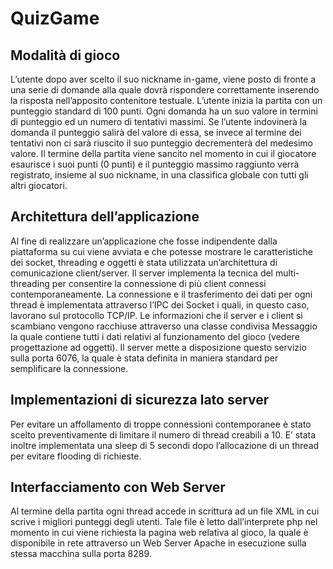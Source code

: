 # QuizGame

## Modalità di gioco
L’utente dopo aver scelto il suo nickname in-game, viene posto di fronte a una
serie di domande alla quale dovrà rispondere correttamente inserendo la
risposta nell’apposito contenitore testuale. L’utente inizia la partita con un
punteggio standard di 100 punti. Ogni domanda ha un suo valore in termini di
punteggio ed un numero di tentativi massimi. Se l’utente indovinerà la
domanda il punteggio salirà del valore di essa, se invece al termine dei tentativi
non ci sarà riuscito il suo punteggio decrementerà del medesimo valore. Il
termine della partita viene sancito nel momento in cui il giocatore esaurisce i
suoi punti (0 punti) e il punteggio massimo raggiunto verrà registrato, insieme
al suo nickname, in una classifica globale con tutti gli altri giocatori.

## Architettura dell’applicazione
Al fine di realizzare un’applicazione che fosse indipendente dalla piattaforma su
cui viene avviata e che potesse mostrare le caratteristiche dei socket, threading
e oggetti è stata utilizzata un’architettura di comunicazione client/server.
Il server implementa la tecnica del multi-threading per consentire la
connessione di più client connessi contemporaneamente. La connessione e il
trasferimento dei dati per ogni thread è implementata attraverso l’IPC dei
Socket i quali, in questo caso, lavorano sul protocollo TCP/IP.
Le informazioni che il server e i client si scambiano vengono racchiuse
attraverso una classe condivisa Messaggio la quale contiene tutti i dati relativi
al funzionamento del gioco (vedere progettazione ad oggetti).
Il server mette a disposizione questo servizio sulla porta 6076, la quale è stata
definita in maniera standard per semplificare la connessione.

## Implementazioni di sicurezza lato server
Per evitare un affollamento di troppe connessioni contemporanee è stato scelto
preventivamente di limitare il numero di thread creabili a 10. E’ stata inoltre
implementata una sleep di 5 secondi dopo l’allocazione di un thread per
evitare flooding di richieste.

## Interfacciamento con Web Server
Al termine della partita ogni thread accede in scrittura ad un file XML in cui
scrive i migliori punteggi degli utenti. Tale file è letto dall’interprete php nel
momento in cui viene richiesta la pagina web relativa al gioco, la quale è
disponibile in rete attraverso un Web Server Apache in esecuzione sulla stessa
macchina sulla porta 8289.
